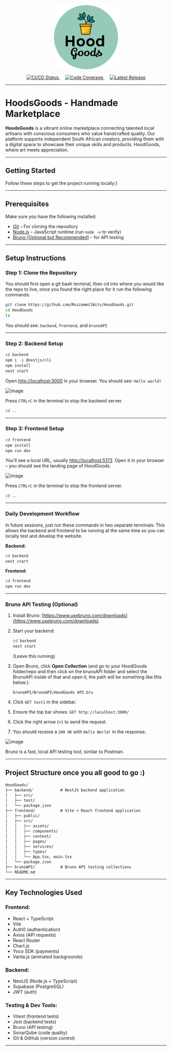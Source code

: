 <p align="center">
  <img src="frontend/src/assets/logo.svg" alt="HoodGoods Logo" width="200"/>
</p>

<p align="center">
  <a href="https://github.com/muzzammilwits/hoodgoods/actions/workflows/ci.yml">
    <img src="https://github.com/muzzammilwits/hoodgoods/actions/workflows/ci.yml/badge.svg" alt="CI/CD Status">
  </a>
  &nbsp;&nbsp;&nbsp;
  <a href="https://sonarcloud.io/summary/new_code?id=MuzzammilWits_HoodGoods">
    <img src="https://sonarcloud.io/api/project_badges/measure?project=MuzzammilWits_HoodGoods&metric=coverage" alt="Code Coverage">
  </a>
  &nbsp;&nbsp;&nbsp;
  <a href="https://github.com/muzzammilwits/hoodgoods/releases/latest">
    <img src="https://img.shields.io/github/v/release/muzzammilwits/hoodgoods.svg" alt="Latest Release">
  </a>
</p>



---




#  HoodsGoods - Handmade Marketplace

**HoodsGoods** is a vibrant online marketplace connecting talented local artisans with conscious consumers who value handcrafted quality. Our platform supports independent South African creators, providing them with a digital space to showcase their unique skills and products. HoodGoods, where art meets appreciation.

---

##  Getting Started

Follow these steps to get the project running locally:)

---

## Prerequisites

Make sure you have the following installed:

* [Git](https://git-scm.com/) – For cloning the repository
* [Node.js](https://nodejs.org/) – JavaScript runtime (run `node -v` to verify)
* [Bruno (Optional but Recommended)](https://www.usebruno.com/downloads) – for API testing

---

##  Setup Instructions

### Step 1: Clone the Repository

You should first open a git bash terminal, then cd into where you would like the repo to live, once you found the right place for it run the following commands:

```bash
git clone https://github.com/MuzzammilWits/HoodGoods.git
cd HoodGoods
ls
```

You should see: `backend`, `frontend`, and `brunoAPI`

---

### Step 2: Backend Setup

```bash
cd backend
npm i -g @nestjs/cli
npm install
nest start
```

Open [http://localhost:3000](http://localhost:3000) in your browser.
You should see: `Hello world!`

![image](https://github.com/user-attachments/assets/7ae72bcf-cef3-45f7-ba12-3ccd75f28a02)

Press `CTRL+C` in the terminal to stop the backend server.

```bash
cd ..
```

---

### Step 3: Frontend Setup

```bash
cd frontend
npm install
npm run dev
```

You’ll see a local URL, usually [http://localhost:5173](http://localhost:5173).
Open it in your browser – you should see the landing page of HoodGoods.

![image](https://github.com/user-attachments/assets/9e5c898d-600f-44e5-8884-38ebb032605c)

Press `CTRL+C` in the terminal to stop the frontend server.

```bash
cd ..
```

---

###  Daily Development Workflow

In future sessions, just run these commands in two separate terminals:
This allows the backend and frontend to be running at the same time so you can locally test and develop the website.

**Backend:**

```bash
cd backend
nest start
```

**Frontend:**

```bash
cd frontend
npm run dev
```

---

###  Bruno API Testing (Optional)

1. Install Bruno: [https://www.usebruno.com/downloads](https://www.usebruno.com/downloads)
2. Start your backend:

   ```bash
   cd backend
   nest start
   ```

   (Leave this running)
3. Open Bruno, click **Open Collection** (and go to your HoodGoods folder/repo and then click on the brunoAPI folder and select the BrunoAPI inside of that and open it, the path will be something like this below.):

   ```
   brunoAPI/BrunoAPI/HoodGoods API.bru
   ```
4. Click `GET test1` in the sidebar.
5. Ensure the top bar shows: `GET http://localhost:3000/`
6. Click the right arrow (>) to send the request.
7. You should receive a `200 OK` with `Hello World!` in the response.

![image](https://github.com/user-attachments/assets/f20a6be8-c851-497e-b802-4270cbd4e5b5)


Bruno is a fast, local API testing tool, similar to Postman.

---

## Project Structure once you all good to go :)

```
HoodGoods/
├── backend/            # NestJS backend application
│   ├── src/
│   ├── test/
│   └── package.json
├── frontend/           # Vite + React frontend application
│   ├── public/
│   ├── src/
│   │   ├── assets/
│   │   ├── components/
│   │   ├── context/
│   │   ├── pages/
│   │   ├── services/
│   │   ├── types/
│   │   └── App.tsx, main.tsx
│   └── package.json
├── brunoAPI/           # Bruno API testing collections
└── README.md
```

---

## Key Technologies Used

### **Frontend:**

* React + TypeScript
* Vite
* Auth0 (authentication)
* Axios (API requests)
* React Router
* Chart.js
* Yoco SDK (payments)
* Vanta.js (animated backgrounds)

### **Backend:**

* NestJS (Node.js + TypeScript)
* Supabase (PostgreSQL)
* JWT (auth)

### **Testing & Dev Tools:**

* Vitest (frontend tests)
* Jest (backend tests)
* Bruno (API testing)
* SonarQube (code quality)
* Git & GitHub (version control)

---

